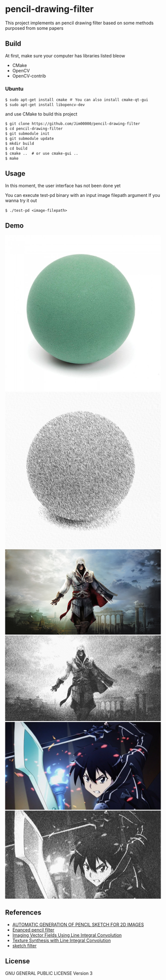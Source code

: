 # pencil-drawing-filter

This project implements an pencil drawing filter based on some methods purposed from some papers

## Build

At first, make sure your computer has libraries listed bleow

- CMake 
- OpenCV
- OpenCV-contrib

### Ubuntu

```
$ sudo apt-get install cmake ＃ You can also install cmake-qt-gui
$ sudo apt-get install libopencv-dev
```

and use CMake to build this project

```
$ git clone https://github.com/Jim00000/pencil-drawing-filter
$ cd pencil-drawing-filter
$ git submodule init
$ git submodule update
$ mkdir build
$ cd build
$ cmake ..  # or use cmake-gui ..
$ make
``` 

## Usage

In this moment, the user interface has not been done yet

You can execute test-pd binary with an input image filepath argument If you wanna try it out

`$ ./test-pd <image-filepath>`

## Demo

![demo_image_1](resources/demo/sample.jpg)
![demo_image_1_output](resources/demo/sample_output.png)
![demo_image_2](resources/demo/sample2.jpg)
![demo_image_2_output](resources/demo/sample2_output.png)
![demo_image_3](resources/demo/sample3.jpg)
![demo_image_3_output](resources/demo/sample3_output.png)

## References

- [AUTOMATIC GENERATION OF PENCIL SKETCH FOR 2D IMAGES](https://pdfs.semanticscholar.org/6317/a749fe29467cdb36b0b3cef492940ee6beb9.pdf)
- [Enanced pencil filter](http://ieeexplore.ieee.org/document/1323994/)
- [Imaging Vector Fields Using Line Integral Convolution](https://dl.acm.org/citation.cfm?id=166151)
- [Texture Synthesis with Line Integral Convolution](http://www.dcs.ed.ac.uk/teaching/cs4/www/visualisation/SIGGRAPH/lic.pdf)
- [sketch filter](https://github.com/Jim00000/sketch-filter)

## License

GNU GENERAL PUBLIC LICENSE Version 3